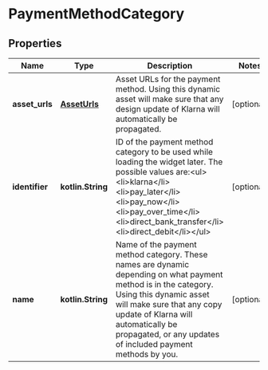 
# PaymentMethodCategory

## Properties
Name | Type | Description | Notes
------------ | ------------- | ------------- | -------------
**asset_urls** | [**AssetUrls**](AssetUrls.md) | Asset URLs for the payment method. Using this dynamic asset will make sure that any design update of Klarna will automatically be propagated. |  [optional]
**identifier** | **kotlin.String** | ID of the payment method category to be used while loading the widget later. The possible values are:&lt;ul&gt;&lt;li&gt;klarna&lt;/li&gt;&lt;li&gt;pay_later&lt;/li&gt;&lt;li&gt;pay_now&lt;/li&gt;&lt;li&gt;pay_over_time&lt;/li&gt;&lt;li&gt;direct_bank_transfer&lt;/li&gt;&lt;li&gt;direct_debit&lt;/li&gt;&lt;/ul&gt; |  [optional]
**name** | **kotlin.String** | Name of the payment method category. These names are dynamic depending on what payment method is in the category. Using this dynamic asset will make sure that any copy update of Klarna will automatically be propagated, or any updates of included payment methods by you. |  [optional]



